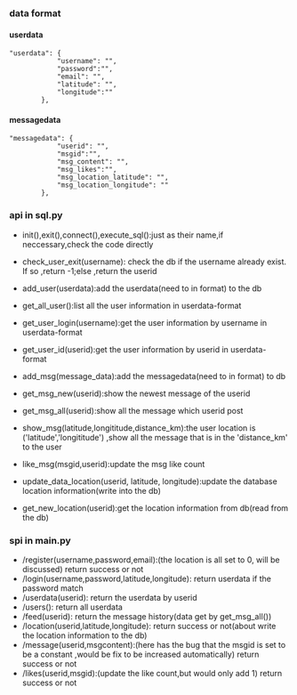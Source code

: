 ### data format
#### userdata
```
"userdata": {
            "username": "",
            "password":"",
            "email": "",
            "latitude": "",
            "longitude":""
        },
```
#### messagedata
```
"messagedata": {
            "userid": "",
            "msgid":"",
            "msg_content": "",
            "msg_likes":"",
            "msg_location_latitude": "",
            "msg_location_longitude": ""
        },
```
### api in sql.py
- init(),exit(),connect(),execute_sql():just as their name,if neccessary,check the code directly
- check_user_exit(username): check the db if the username already exist. If so ,return -1;else ,return the userid

- add_user(userdata):add the userdata(need to in format) to the db
- get_all_user():list all the user information in userdata-format
- get_user_login(username):get the user information by username in userdata-format
- get_user_id(userid):get the user information by userid in userdata-format

- add_msg(message_data):add the messagedata(need to in format) to db 
- get_msg_new(userid):show the newest message of the userid
- get_msg_all(userid):show all the message which userid post
- show_msg(latitude,longititude,distance_km):the user location is ('latitude','longititude') ,show all the message that is in the 'distance_km' to the user
- like_msg(msgid,userid):update the msg like count

- update_data_location(userid, latitude, longitude):update the database location information(write into the db)
- get_new_location(userid):get the location information from db(read from the db)

### spi in main.py
- /register(username,password,email):(the location is all set to 0, will be discussed)
    return success or not
- /login(username,password,latitude,longitude):
    return userdata if the password match
- /userdata(userid):
    return the userdata by userid
- /users():
    return all userdata
- /feed(userid):
    return the message history(data get by get_msg_all())
- /location(userid,latitude,longitude):
    return success or not(about write the location information to the db)
- /message(userid,msgcontent):(here has the bug that the msgid is set to be a constant ,would be fix to be increased automatically)
    return success or not
- /likes(userid,msgid):(update the like count,but would only add 1)
    return success or not